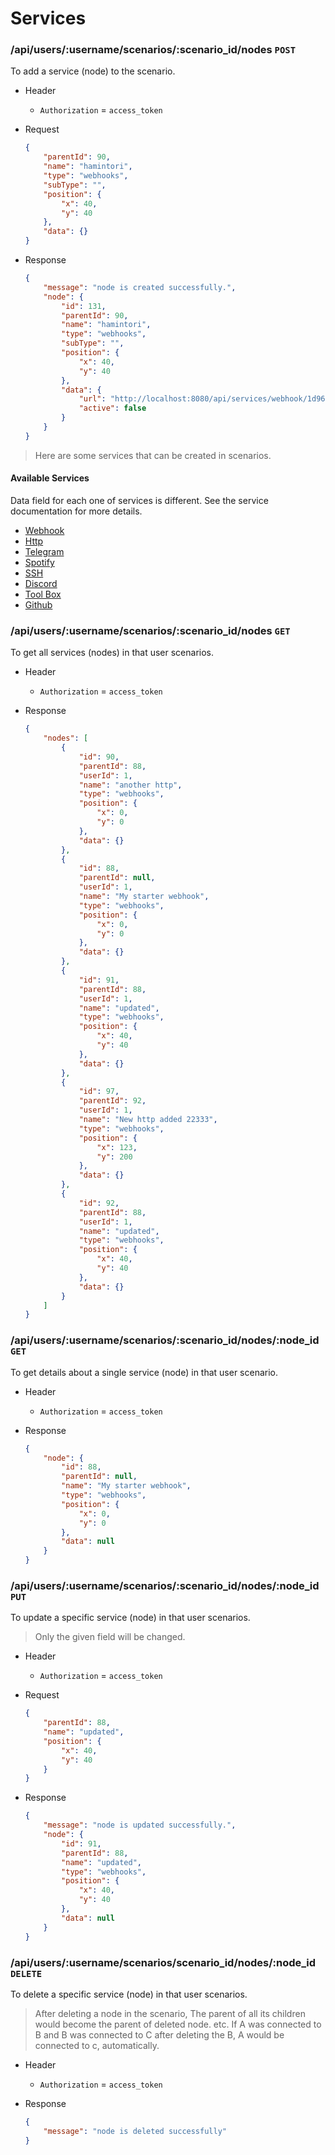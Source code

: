 # Services

### /api/users/:username/scenarios/:scenario_id/nodes `POST`
To add a service (node) to the scenario.
- Header
    - `Authorization` = `access_token`
    
- Request
    ```json
    {
        "parentId": 90,
        "name": "hamintori",
        "type": "webhooks",
        "subType": "",
        "position": {
            "x": 40,
            "y": 40
        },
        "data": {}
    }
    ```
        
- Response
    ```json
    {
        "message": "node is created successfully.",
        "node": {
            "id": 131,
            "parentId": 90,
            "name": "hamintori",
            "type": "webhooks",
            "subType": "",
            "position": {
                "x": 40,
                "y": 40
            },
            "data": {
                "url": "http://localhost:8080/api/services/webhook/1d96b814-2b6a-4e61-8360-d0580bbc332a",
                "active": false
            }
        }
    }
    ```

> Here are some services that can be created in scenarios.

#### Available Services
Data field for each one of services is different. See the service documentation for more details.
- [Webhook](webhook.md) 
- [Http](http.md)
- [Telegram](telegram.md)
- [Spotify](spotify.md)
- [SSH](ssh.md)
- [Discord](discord.md)
- [Tool Box](tool_box.md)
- [Github](github.md)

### /api/users/:username/scenarios/:scenario_id/nodes `GET`
To get all services (nodes) in that user scenarios.
- Header
    - `Authorization` = `access_token`
    
- Response
    ```json
    {
        "nodes": [
            {
                "id": 90,
                "parentId": 88,
                "userId": 1,
                "name": "another http",
                "type": "webhooks",
                "position": {
                    "x": 0,
                    "y": 0
                },
                "data": {}
            },
            {
                "id": 88,
                "parentId": null,
                "userId": 1,
                "name": "My starter webhook",
                "type": "webhooks",
                "position": {
                    "x": 0,
                    "y": 0
                },
                "data": {}
            },
            {
                "id": 91,
                "parentId": 88,
                "userId": 1,
                "name": "updated",
                "type": "webhooks",
                "position": {
                    "x": 40,
                    "y": 40
                },
                "data": {}
            },
            {
                "id": 97,
                "parentId": 92,
                "userId": 1,
                "name": "New http added 22333",
                "type": "webhooks",
                "position": {
                    "x": 123,
                    "y": 200
                },
                "data": {}
            },
            {
                "id": 92,
                "parentId": 88,
                "userId": 1,
                "name": "updated",
                "type": "webhooks",
                "position": {
                    "x": 40,
                    "y": 40
                },
                "data": {}
            }
        ]
    }
    ```

### /api/users/:username/scenarios/:scenario_id/nodes/:node_id `GET`
To get details about a single service (node) in that user scenario.
- Header
    - `Authorization` = `access_token`
    
- Response
    ```json
    {
        "node": {
            "id": 88,
            "parentId": null,
            "name": "My starter webhook",
            "type": "webhooks",
            "position": {
                "x": 0,
                "y": 0
            },
            "data": null
        }
    }
    ```

### /api/users/:username/scenarios/:scenario_id/nodes/:node_id `PUT`
To update a specific service (node) in that user scenarios.
> Only the given field will be changed.

- Header
    - `Authorization` = `access_token`
    
- Request
    ```json
    {
        "parentId": 88,
        "name": "updated",
        "position": {
            "x": 40,
            "y": 40
        }
    }
    ```
    
- Response
    ```json
    {
        "message": "node is updated successfully.",
        "node": {
            "id": 91,
            "parentId": 88,
            "name": "updated",
            "type": "webhooks",
            "position": {
                "x": 40,
                "y": 40
            },
            "data": null
        }
    }
    ```

### /api/users/:username/scenarios/scenario_id/nodes/:node_id `DELETE`
To delete a specific service (node) in that user scenarios.
> After deleting a node in the scenario, The parent of all its children would become the parent of deleted node.
> etc. If A was connected to B and B was connected to C after deleting the B, A would be connected to c, automatically.
- Header
    - `Authorization` = `access_token`
    
- Response
    ```json
    {
        "message": "node is deleted successfully"
    }
    ```